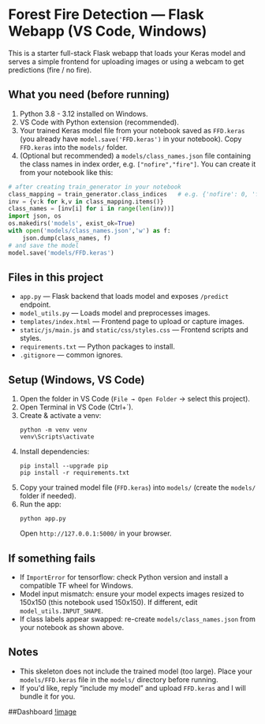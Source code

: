 # Forest Fire Detection — Flask Webapp (VS Code, Windows)

This is a starter full-stack Flask webapp that loads your Keras model and serves a simple frontend
for uploading images or using a webcam to get predictions (fire / no fire).

## What you need (before running)
1. Python 3.8 - 3.12 installed on Windows.
2. VS Code with Python extension (recommended).
3. Your trained Keras model file from your notebook saved as `FFD.keras` (you already have `model.save('FFD.keras')` in your notebook). Copy `FFD.keras` into the `models/` folder.
4. (Optional but recommended) a `models/class_names.json` file containing the class names in index order, e.g. `["nofire","fire"]`.
   You can create it from your notebook like this:

```python
# after creating train_generator in your notebook
class_mapping = train_generator.class_indices   # e.g. {'nofire': 0, 'fire': 1}
inv = {v:k for k,v in class_mapping.items()}
class_names = [inv[i] for i in range(len(inv))]
import json, os
os.makedirs('models', exist_ok=True)
with open('models/class_names.json','w') as f:
    json.dump(class_names, f)
# and save the model
model.save('models/FFD.keras')
```

## Files in this project
- `app.py` — Flask backend that loads model and exposes `/predict` endpoint.
- `model_utils.py` — Loads model and preprocesses images.
- `templates/index.html` — Frontend page to upload or capture images.
- `static/js/main.js` and `static/css/styles.css` — Frontend scripts and styles.
- `requirements.txt` — Python packages to install.
- `.gitignore` — common ignores.

## Setup (Windows, VS Code)
1. Open the folder in VS Code (`File → Open Folder` → select this project).
2. Open Terminal in VS Code (Ctrl+`).
3. Create & activate a venv:
   ```
   python -m venv venv
   venv\Scripts\activate
   ```
4. Install dependencies:
   ```
   pip install --upgrade pip
   pip install -r requirements.txt
   ```
5. Copy your trained model file (`FFD.keras`) into `models/` (create the `models/` folder if needed).
6. Run the app:
   ```
   python app.py
   ```
   Open `http://127.0.0.1:5000/` in your browser.

## If something fails
- If `ImportError` for tensorflow: check Python version and install a compatible TF wheel for Windows.
- Model input mismatch: ensure your model expects images resized to 150x150 (this notebook used 150x150). If different, edit `model_utils.INPUT_SHAPE`.
- If class labels appear swapped: re-create `models/class_names.json` from your notebook as shown above.

## Notes
- This skeleton does not include the trained model (too large). Place your `models/FFD.keras` file in the `models/` directory before running.
- If you'd like, reply “include my model” and upload `FFD.keras` and I will bundle it for you.

##Dashboard
[!image](https://github.com/Pradya1729/ForestFireDetection/blob/54cc7366d1dbeaa0a030f95d461d03a15534eb5f/Screenshot%202025-08-12%20222550.png)
